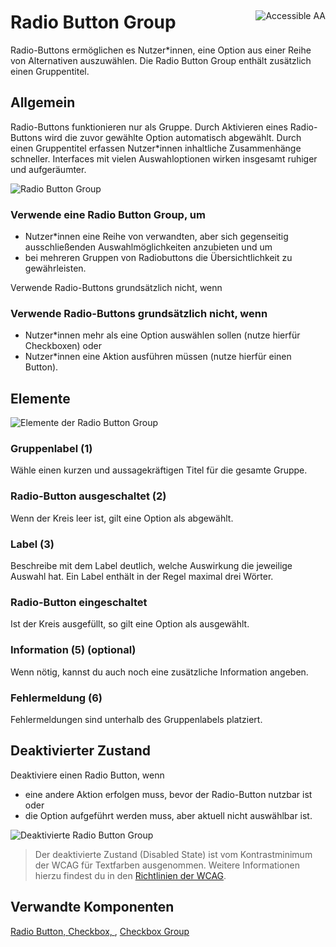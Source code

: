 <div style="display: inline-flex; align-items: center; justify-content: space-between; width: 100%;">
    <h1>Radio Button Group</h1>
    <img src="assets/aa.png" alt="Accessible AA" />
</div>
Radio-Buttons ermöglichen es Nutzer*innen, eine Option aus einer Reihe von Alternativen auszuwählen. Die Radio Button Group enthält zusätzlich einen Gruppentitel.

## Allgemein

Radio-Buttons funktionieren nur als Gruppe. Durch Aktivieren eines Radio-Buttons wird die zuvor gewählte Option automatisch abgewählt. Durch einen Gruppentitel erfassen Nutzer\*innen inhaltliche Zusammenhänge schneller. Interfaces mit vielen Auswahloptionen wirken insgesamt ruhiger und aufgeräumter.

![Radio Button Group](assets/3_components/radio-button-group/radio-button-group-general.png)

### Verwende eine Radio Button Group, um

- Nutzer\*innen eine Reihe von verwandten, aber sich gegenseitig ausschließenden Auswahlmöglichkeiten anzubieten und um
- bei mehreren Gruppen von Radiobuttons die Übersichtlichkeit zu gewährleisten.

Verwende Radio-Buttons grundsätzlich nicht, wenn

### Verwende Radio-Buttons grundsätzlich nicht, wenn

- Nutzer\*innen mehr als eine Option auswählen sollen (nutze hierfür Checkboxen) oder
- Nutzer\*innen eine Aktion ausführen müssen (nutze hierfür einen Button).

## Elemente

![Elemente der Radio Button Group](assets/3_components/radio-button-group/radio-button-group-elements.png)

### Gruppenlabel (1)

Wähle einen kurzen und aussagekräftigen Titel für die gesamte Gruppe.

### Radio-Button ausgeschaltet (2)

Wenn der Kreis leer ist, gilt eine Option als abgewählt.

### Label (3)

Beschreibe mit dem Label deutlich, welche Auswirkung die jeweilige Auswahl hat. Ein Label enthält in der Regel maximal drei Wörter.

### Radio-Button eingeschaltet

Ist der Kreis ausgefüllt, so gilt eine Option als ausgewählt.

### Information (5) (optional)

Wenn nötig, kannst du auch noch eine zusätzliche Information angeben.

### Fehlermeldung (6)

Fehlermeldungen sind unterhalb des Gruppenlabels platziert.

## Deaktivierter Zustand

Deaktiviere einen Radio Button, wenn

- eine andere Aktion erfolgen muss, bevor der Radio-Button nutzbar ist oder
- die Option aufgeführt werden muss, aber aktuell nicht auswählbar ist.

![Deaktivierte Radio Button Group](assets/3_components/radio-button-group/radio-button-group-items-disabled.png)

> Der deaktivierte Zustand (Disabled State) ist vom Kontrastminimum der WCAG für Textfarben ausgenommen. Weitere Informationen hierzu findest du in den [Richtlinien der WCAG](https://www.w3.org/TR/WCAG21/#contrast-minimum).

## Verwandte Komponenten

[Radio Button, ](?path=/usage/components-radio-button)
[Checkbox, ](?path=/usage/components-checkbox),
[Checkbox Group](?path=/usage/components-checkbox-group)
